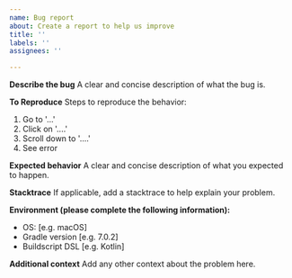 ```yaml
---
name: Bug report
about: Create a report to help us improve
title: ''
labels: ''
assignees: ''

---
```


**Describe the bug**
A clear and concise description of what the bug is.

**To Reproduce**
Steps to reproduce the behavior:
1. Go to '...'
2. Click on '....'
3. Scroll down to '....'
4. See error

**Expected behavior**
A clear and concise description of what you expected to happen.

**Stacktrace**
If applicable, add a stacktrace to help explain your problem.

**Environment (please complete the following information):**
 - OS: [e.g. macOS]
 - Gradle version [e.g. 7.0.2]
 - Buildscript DSL [e.g. Kotlin]

**Additional context**
Add any other context about the problem here.
